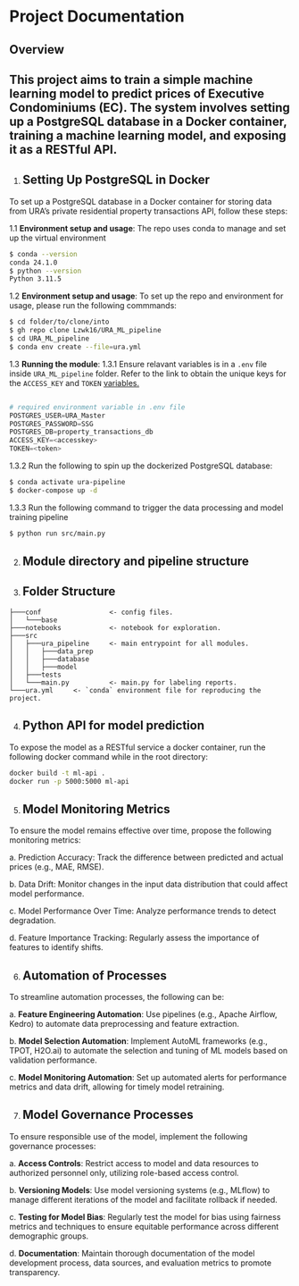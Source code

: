 # Project Documentation

## Overview
This project aims to train a simple machine learning model to predict prices of Executive Condominiums (EC). The system involves setting up a PostgreSQL database in a Docker container, training a machine learning model, and exposing it as a RESTful API.
---

1. ## Setting Up PostgreSQL in Docker

To set up a PostgreSQL database in a Docker container for storing data from URA’s private residential property transactions API, follow these steps:

1.1 **Environment setup and usage**:
The repo uses conda to manage and set up the virtual environment
```bash
$ conda --version
conda 24.1.0
$ python --version
Python 3.11.5
```

1.2 **Environment setup and usage**:
To set up the repo and environment for usage, please run the following
commmands:

```bash
$ cd folder/to/clone/into
$ gh repo clone Lzwk16/URA_ML_pipeline
$ cd URA_ML_pipeline
$ conda env create --file=ura.yml
```
1.3 **Running the module**:
1.3.1 Ensure relavant variables is in a `.env` file inside `URA_ML_pipeline`
   folder. Refer to the link to obtain the unique keys for the `ACCESS_KEY` and `TOKEN` [variables.](https://www.ura.gov.sg/maps/api/#private-residential-property-transactions)
```python

# required environment variable in .env file
POSTGRES_USER=URA_Master
POSTGRES_PASSWORD=SSG
POSTGRES_DB=property_transactions_db
ACCESS_KEY=<accesskey>
TOKEN=<token>
```
1.3.2 Run the following to spin up the dockerized PostgreSQL database:
```bash
$ conda activate ura-pipeline
$ docker-compose up -d
```
1.3.3  Run the following command to trigger the data processing and model
training pipeline
```bash
$ python run src/main.py
```

2. ## Module directory and pipeline structure

3. ## Folder Structure

```
├───conf                 <- config files.
│   └───base
├───notebooks            <- notebook for exploration.
├───src
│   ├───ura_pipeline     <- main entrypoint for all modules.
│   │   ├───data_prep
│   │   ├───database
│   │   ├───model
│   ├───tests
│   └───main.py          <- main.py for labeling reports.
└───ura.yml     <- `conda` environment file for reproducing the project.
```
4. ## Python API for model prediction
To expose the model as a RESTful service a docker container, run the following
docker command while in the root directory:
```bash
docker build -t ml-api .
docker run -p 5000:5000 ml-api
```

5. ## Model Monitoring Metrics
To ensure the model remains effective over time, propose the following monitoring metrics:

a. Prediction Accuracy: Track the difference between predicted and actual prices
(e.g., MAE, RMSE).

b. Data Drift: Monitor changes in the input data distribution that could affect
model performance.

c. Model Performance Over Time: Analyze performance trends to detect
degradation.

d. Feature Importance Tracking: Regularly assess the importance of features to
identify shifts.

6. ## Automation of Processes

To streamline automation processes, the following can be:

a. **Feature Engineering Automation**:
Use pipelines (e.g., Apache Airflow, Kedro) to automate data preprocessing and
feature extraction.

b. **Model Selection Automation**:
Implement AutoML frameworks (e.g., TPOT, H2O.ai) to automate the selection and
tuning of ML models based on validation performance.

c. **Model Monitoring Automation**:
Set up automated alerts for performance metrics and data drift, allowing for timely model retraining.

7. ## Model Governance Processes

To ensure responsible use of the model, implement the following governance processes:

a. **Access Controls**:
Restrict access to model and data resources to authorized personnel only,
utilizing role-based access control.

b. **Versioning Models**:
Use model versioning systems (e.g., MLflow) to manage different iterations of
the model and facilitate rollback if needed.

c. **Testing for Model Bias**:
Regularly test the model for bias using fairness metrics and techniques to
ensure equitable performance across different demographic groups.

d. **Documentation**:
Maintain thorough documentation of the model development process, data sources, and evaluation metrics to promote transparency.